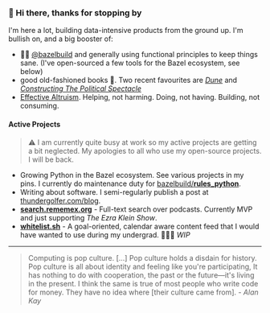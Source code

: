 

 
### 👋 Hi there, thanks for stopping by

I'm here a lot, building data-intensive products from the ground up. 
I'm bullish on, and a big booster of:

* 🌿💚 [@bazelbuild](https://github.com/bazelbuild/) and generally using functional principles to keep things sane. (I've open-sourced a few tools for the Bazel ecosystem, see below)
* good old-fashioned books 📖. Two recent favourites are [_Dune_](https://www.goodreads.com/book/show/44767458-dune) and [_Constructing The Political Spectacle_](https://www.goodreads.com/book/show/348524.Constructing_the_Political_Spectacle)
* [Effective Altruism](https://www.vox.com/future-perfect/2019/12/6/20992100/peter-singer-effective-altruism-lives-you-can-save-animal-liberation). Helping, not harming. Doing, not having. Building, not consuming.

#### Active Projects

> ⚠️ I am currently quite busy at work so my active projects are getting a bit neglected. My apologies to all who use my open-source projects. I will be back.

* Growing Python in the Bazel ecosystem. See various projects in my pins. I currently do maintenance duty for [bazelbuild/**rules_python**](https://github.com/bazelbuild/rules_python).
* Writing about software. I semi-regularly publish a post at [thundergolfer.com/blog](https://thundergolfer.com/blog).
* **[search.rememex.org](https://search.rememex.org/)** - Full-text search over podcasts. Currently MVP and just supporting _The Ezra Klein Show_. 
* **[whitelist.sh](https://whitelist.sh/)** - A goal-oriented, calendar aware content feed that I would have wanted to use during my undergrad. 👷🏻‍♂️ _WIP_

---

> Computing is pop culture. [...] Pop culture holds a disdain for history. Pop culture is all about identity and feeling like you're participating, It has nothing to do with cooperation, the past or the future—it's living in the present. I think the same is true of most people who write code for money. They have no idea where [their culture came from]. - _Alan Kay_

